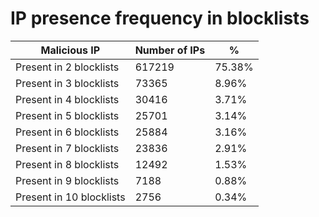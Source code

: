 # IP presence frequency in blocklists
| Malicious IP | Number of IPs | % |
|----|----|----|
| Present in 2 blocklists | 617219 | 75.38% |
| Present in 3 blocklists | 73365 | 8.96% |
| Present in 4 blocklists | 30416 | 3.71% |
| Present in 5 blocklists | 25701 | 3.14% |
| Present in 6 blocklists | 25884 | 3.16% |
| Present in 7 blocklists | 23836 | 2.91% |
| Present in 8 blocklists | 12492 | 1.53% |
| Present in 9 blocklists | 7188 | 0.88% |
| Present in 10 blocklists | 2756 | 0.34% |
